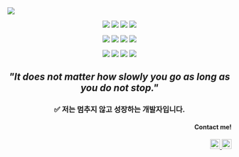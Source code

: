 <img src="https://capsule-render.vercel.app/api?type=waving&height=200&color=9face8&text=Welcome%20to%20Taeyoung's%20GitHub&section=header&reversal=false&fontAlign=55&fontAlignY=30&animation=fadeIn&fontSize=50&descAlign=90&desc=I'm%20ML%20Engineer&descAlignY=47&descSize=15&fontColor=ffffff" />

<p align="center">
  <img src="https://img.shields.io/badge/Python-3776AB?style=for-the-badge&logo=Python&logoColor=white">
  <img src="https://img.shields.io/badge/PyTorch-3776AB.svg?style=for-the-badge&logo=PyTorch&logoColor=white">
  <img src="https://img.shields.io/badge/scikit--learn-3776AB.svg?style=for-the-badge&logo=scikit-learn&logoColor=white">
  <img src="https://img.shields.io/badge/TensorFlow-3776AB.svg?style=for-the-badge&logo=TensorFlow&logoColor=white">
</p>

<p align="center">
  <img src="https://img.shields.io/badge/numpy-3776AB.svg?style=for-the-badge&logo=numpy&logoColor=white">
  <img src="https://img.shields.io/badge/pandas-3776AB.svg?style=for-the-badge&logo=pandas&logoColor=white">
  <img src="https://img.shields.io/badge/Matplotlib-3776AB.svg?style=for-the-badge&logo=Matplotlib&logoColor=black">
  <img src="https://img.shields.io/badge/github-3776AB.svg?style=for-the-badge&logo=github&logoColor=white">
</p>

<p align="center">
  <img src="https://img.shields.io/badge/docker-0db7ed.svg?style=for-the-badge&logo=docker&logoColor=white">
  <img src="https://img.shields.io/badge/Adobe%20Photoshop-0db7ed.svg?style=for-the-badge&logo=adobe%20photoshop&logoColor=white">
  <img src="https://img.shields.io/badge/Adobe%20Illustrator-0db7ed.svg?style=for-the-badge&logo=adobe%20illustrator&logoColor=white">
  <img src="https://img.shields.io/badge/Adobe%20InDesign-0db7ed.svg?style=for-the-badge&logo=adobeindesign&logoColor=white">
</p>

<h2 align="center"><em>"It does not matter how slowly you go as long as you do not stop."</em></h2>



<h3 align="center">✅ 저는 멈추지 않고 성장하는 개발자입니다.</h3>
<h4 align="right">Contact me!</h4>

<p align="right">
  <a href="https://mail.google.com/mail/?view=cm&to=n7dd29c@gmail.com&su=Hello%20Taeyoung&body=%EC%95%88%EB%85%95%ED%95%98%EC%84%B8%EC%9A%94.">
    <img height="22" src="https://img.shields.io/badge/Gmail-EA4335?style=flat&logo=Gmail&logoColor=white" alt="Gmail">
  </a><!--
  --><a href="https://wool-porpoise-f5f.notion.site/Tensorflow-PyTorch-Transformer-LLM-291e7d25ba168063bf58fd1489b8daf9?source=copy_link">
    <img height="22" src="https://img.shields.io/badge/Notion-000000?style=flat&logo=Notion&logoColor=white" alt="Notion">
  </a>
</p>
